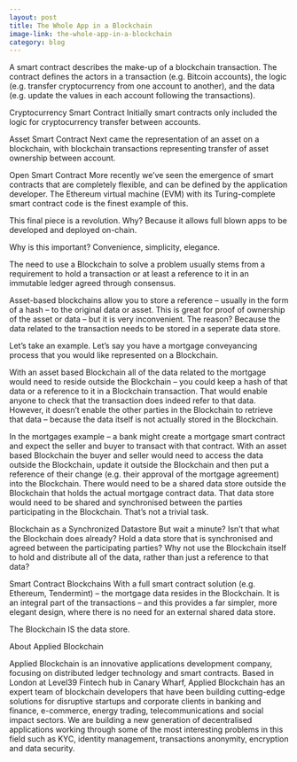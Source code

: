 ```yaml
---
layout: post
title: The Whole App in a Blockchain
image-link: the-whole-app-in-a-blockchain
category: blog
---
```


A smart contract describes the make-up of a blockchain transaction.  The contract defines the actors in a transaction (e.g. Bitcoin accounts), the logic (e.g. transfer cryptocurrency from one account to another), and the data (e.g. update the values in each account following the transactions).

Cryptocurrency Smart Contract
Initially smart contracts only included the logic for cryptocurrency transfer between accounts.

Asset Smart Contract
Next came the representation of an asset on a blockchain, with blockchain transactions representing transfer of asset ownership between account.

Open Smart Contract
More recently we’ve seen the emergence of smart contracts that are completely flexible, and can be defined by the application developer. The Ethereum virtual machine (EVM) with its Turing-complete smart contract code is the finest example of this.

This final piece is a revolution. Why? Because it allows full blown apps to be developed and deployed on-chain.

Why is this important? Convenience, simplicity, elegance.

The need to use a Blockchain to solve a problem usually stems from a requirement to hold a transaction or at least a reference to it in an immutable ledger agreed through consensus.

Asset-based blockchains allow you to store a reference – usually in the form of a hash – to the original data or asset. This is great for proof of ownership of the asset or data – but it is very inconvenient. The reason? Because the data related to the transaction needs to be stored in a seperate data store.

Let’s take an example.  Let’s say you have a mortgage conveyancing process that you would like represented on a Blockchain.

With an asset based Blockchain all of the data related to the mortgage would need to reside outside the Blockchain – you could keep a hash of that data or a reference to it in a Blockchain transaction. That would enable anyone to check that the transaction does indeed refer to that data. However, it doesn’t enable the other parties in the Blockchain to retrieve that data – because the data itself is not actually stored in the Blockchain.

In the mortgages example – a bank might create a mortgage smart contract and expect the seller and buyer to transact with that contract.  With an asset based Blockchain the buyer and seller would need to access the data outside the Blockchain, update it outside the Blockchain and then put a reference of their change (e.g. their approval of the mortgage agreement) into the Blockchain.  There would need to be a shared data store outside the Blockchain that holds the actual mortgage contract data. That data store would need to be shared and synchronised between the parties participating in the Blockchain. That’s not a trivial task.

Blockchain as a Synchronized Datastore
But wait a minute? Isn’t that what the Blockchain does already? Hold a data store that is synchronised and agreed between the participating parties? Why not use the Blockchain itself to hold and distribute all of the data, rather than just a reference to that data?

Smart Contract Blockchains
With a full smart contract solution (e.g. Ethereum, Tendermint) – the mortgage data resides in the Blockchain. It is an integral part of the transactions – and this provides a far simpler, more elegant design, where there is no need for an external shared data store.

The Blockchain IS the data store.

About Applied Blockchain

Applied Blockchain is an innovative applications development company, focusing on distributed ledger technology and smart contracts. Based in London at Level39 Fintech hub in Canary Wharf, Applied Blockchain has an expert team of blockchain developers that have been building cutting-edge solutions for disruptive startups and corporate clients in banking and finance, e-commerce, energy trading, telecommunications and social impact sectors. We are building a new generation of decentralised applications working through some of the most interesting problems in this field such as KYC, identity management, transactions anonymity, encryption and data security.